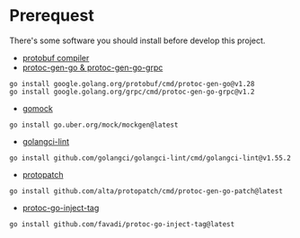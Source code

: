 # Prerequest
There's some software you should install before develop this project.
- [protobuf compiler](https://grpc.io/docs/protoc-installation/)
- [protoc-gen-go & protoc-gen-go-grpc](https://grpc.io/docs/languages/go/quickstart/)
```
go install google.golang.org/protobuf/cmd/protoc-gen-go@v1.28
go install google.golang.org/grpc/cmd/protoc-gen-go-grpc@v1.2
```
- [gomock](https://github.com/uber-go/mock)
```
go install go.uber.org/mock/mockgen@latest
```
- [golangci-lint](https://github.com/golangci/golangci-lint)
```
go install github.com/golangci/golangci-lint/cmd/golangci-lint@v1.55.2
```
- [protopatch](https://github.com/alta/protopatch)
```
go install github.com/alta/protopatch/cmd/protoc-gen-go-patch@latest
```
- [protoc-go-inject-tag](https://github.com/favadi/protoc-go-inject-tag.git)
```bash
go install github.com/favadi/protoc-go-inject-tag@latest
```